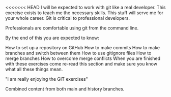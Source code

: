 <<<<<<< HEAD
I will be expected to work with git like a real developer. This exercise exists to teach me the necessary skills. This stuff will serve me for your whole career. Git is critical to professional developers.

Professionals are comfortable using git from the command line.

By the end of this you are expected to know:

How to set up a repository on GitHub
How to make commits
How to make branches and switch between them
How to use gitignore files
How to merge branches
How to overcome merge conflicts
When you are finished with these exercises come re-read this section and make sure you know what all these things mean.


"I am really enjoying the GIT exercises"

Combined content from both main and history branches.

